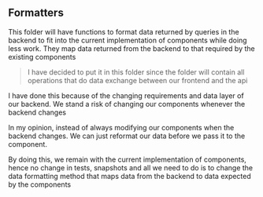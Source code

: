 ## Formatters

This folder will have functions to format data returned by queries in the backend to fit into the current implementation of components while doing less work. They map data returned from the backend to that required by the existing components

> I have decided to put it in this folder since the folder will contain all operations that do data exchange between our frontend and the api
 
 I have done this because of the changing requirements and data layer of our backend. We stand a risk of changing our components whenever the backend changes
 
 In my opinion, instead of always modifying our components when the backend changes. We can just reformat our data before we pass it to the component.
 
 By doing this, we remain with the current implementation of components, hence no change in tests, snapshots and all we need to do is to change the data formatting method that maps data from the backend to data expected by the components